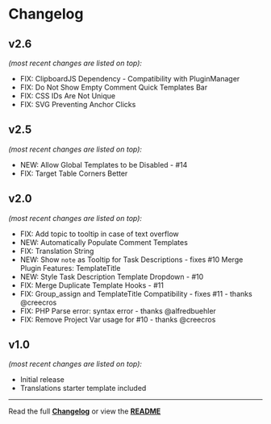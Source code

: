 # Changelog


## v2.6

_(most recent changes are listed on top):_
- FIX: ClipboardJS Dependency - Compatibility with PluginManager
- FIX: Do Not Show Empty Comment Quick Templates Bar
- FIX: CSS IDs Are Not Unique
- FIX: SVG Preventing Anchor Clicks


## v2.5

_(most recent changes are listed on top):_
- NEW: Allow Global Templates to be Disabled - #14
- FIX: Target Table Corners Better


## v2.0

_(most recent changes are listed on top):_
- FIX: Add topic to tooltip in case of text overflow
- NEW: Automatically Populate Comment Templates
- FIX: Translation String
- NEW: Show `note` as Tooltip for Task Descriptions - fixes #10 Merge Plugin Features: TemplateTitle
- NEW: Style Task Description Template Dropdown - #10
- FIX: Merge Duplicate Template Hooks - #11
- FIX: Group_assign and TemplateTitle Compatibility - fixes #11 - thanks @creecros
- FIX: PHP Parse error:  syntax error - thanks @alfredbuehler
- FIX: Remove Project Var usage for #10 - thanks @creecros


## v1.0

_(most recent changes are listed on top):_
- Initial release
- Translations starter template included

---

Read the full [**Changelog**](../master/changelog.md "See changes") or view the [**README**](../master/README.md "View README")
